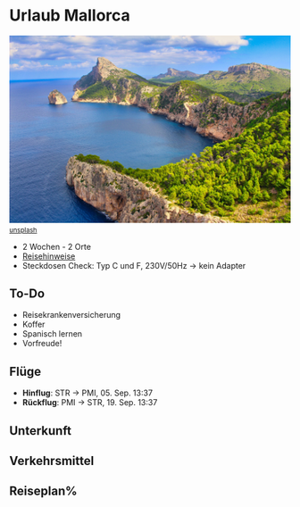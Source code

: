 # Urlaub Mallorca
![](mallorca-cover.jpg)
<small>[unsplash](https://unsplash.com/photos/jJT1cnE4SZ8)</small>

* 2 Wochen - 2 Orte
* [Reisehinweise](https://www.auswaertiges-amt.de/de/aussenpolitik/laender/spanien-node/spaniensicherheit/210534)
* Steckdosen Check: Typ C und F, 230V/50Hz -> kein Adapter

## To-Do

* Reisekrankenversicherung
* Koffer
* Spanisch lernen
* Vorfreude!

## Flüge
* **Hinflug**: STR -> PMI, 05. Sep. 13:37
* **Rückflug**: PMI -> STR, 19. Sep. 13:37


## Unterkunft


## Verkehrsmittel


## Reiseplan%